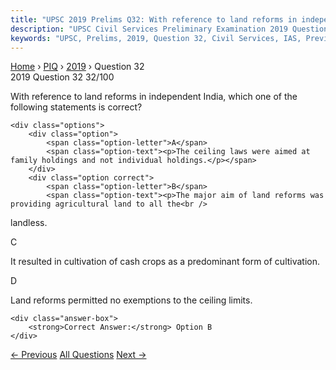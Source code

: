 ```yaml
---
title: "UPSC 2019 Prelims Q32: With reference to land reforms in independent India, which o..."
description: "UPSC Civil Services Preliminary Examination 2019 Question 32 with options and answer"
keywords: "UPSC, Prelims, 2019, Question 32, Civil Services, IAS, Previous Year Questions"
---
```


<nav class="breadcrumb">
    <a href="../../">Home</a>
    <span>›</span>
    <a href="../">PIQ</a>
    <span>›</span>
    <a href="./">2019</a>
    <span>›</span>
    <span>Question 32</span>
</nav>

<div class="question-header">
    <div class="question-meta">
        <span class="year-badge">2019</span>
        <span class="question-number">Question 32</span>
        <span class="progress">32/100</span>
    </div>
    <div class="progress-bar">
        <div class="progress-fill" style="width: 32.0%"></div>
    </div>
</div>

<div class="question-content">
    <div class="question-text">
        <p>With reference to land reforms in independent India, which one of the<br />
following statements is correct?</p>
    </div>
    
    <div class="options">
        <div class="option">
            <span class="option-letter">A</span>
            <span class="option-text"><p>The ceiling laws were aimed at family holdings and not individual holdings.</p></span>
        </div>
        <div class="option correct">
            <span class="option-letter">B</span>
            <span class="option-text"><p>The major aim of land reforms was providing agricultural land to all the<br />
landless.</p></span>
        </div>
        <div class="option">
            <span class="option-letter">C</span>
            <span class="option-text"><p>It resulted in cultivation of cash crops as a predominant form of cultivation.</p></span>
        </div>
        <div class="option">
            <span class="option-letter">D</span>
            <span class="option-text"><p>Land reforms permitted no exemptions to the ceiling limits.</p></span>
        </div>
    </div>

    <div class="answer-box">
        <strong>Correct Answer:</strong> Option B
    </div>
</div>

<div class="question-nav">
    <a href="../q031-with-reference-to-mughal-india-what-isare-the-diff/" class="nav-btn prev">← Previous</a>
    <a href="../" class="nav-btn center">All Questions</a>
    <a href="../q033-the-global-competitiveness-report-is-published-by/" class="nav-btn next">Next →</a>
</div>
